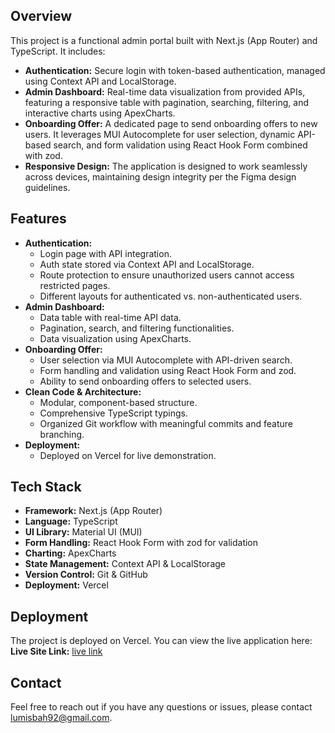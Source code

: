 ## Overview
This project is a functional admin portal built with Next.js (App Router) and TypeScript. It includes:
- **Authentication:** Secure login with token-based authentication, managed using Context API and LocalStorage.
- **Admin Dashboard:** Real-time data visualization from provided APIs, featuring a responsive table with pagination, searching, filtering, and interactive charts using ApexCharts.
- **Onboarding Offer:** A dedicated page to send onboarding offers to new users. It leverages MUI Autocomplete for user selection, dynamic API-based search, and form validation using React Hook Form combined with zod.
- **Responsive Design:** The application is designed to work seamlessly across devices, maintaining design integrity per the Figma design guidelines.

## Features
- **Authentication:**
  - Login page with API integration.
  - Auth state stored via Context API and LocalStorage.
  - Route protection to ensure unauthorized users cannot access restricted pages.
  - Different layouts for authenticated vs. non-authenticated users.
- **Admin Dashboard:**
  - Data table with real-time API data.
  - Pagination, search, and filtering functionalities.
  - Data visualization using ApexCharts.
- **Onboarding Offer:**
  - User selection via MUI Autocomplete with API-driven search.
  - Form handling and validation using React Hook Form and zod.
  - Ability to send onboarding offers to selected users.
- **Clean Code & Architecture:**
  - Modular, component-based structure.
  - Comprehensive TypeScript typings.
  - Organized Git workflow with meaningful commits and feature branching.
- **Deployment:**
  - Deployed on Vercel for live demonstration.

## Tech Stack
- **Framework:** Next.js (App Router)
- **Language:** TypeScript
- **UI Library:** Material UI (MUI)
- **Form Handling:** React Hook Form with zod for validation
- **Charting:** ApexCharts
- **State Management:** Context API & LocalStorage
- **Version Control:** Git & GitHub
- **Deployment:** Vercel

## Deployment
The project is deployed on Vercel. You can view the live application here:
**Live Site Link:** [live link](live_link)

## Contact
Feel free to reach out if you have any questions or issues, please contact [lumisbah92@gmail.com](mailto:lumisbah92@gmail.com).

